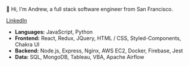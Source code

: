 👋 Hi, I'm Andrew, a full stack software engineer from San Francisco.

[LinkedIn](https://www.linkedin.com/in/andrewxlam/)
- <b>Languages:</b> JavaScript, Python
- <b>Frontend:</b> React, Redux, JQuery, HTML / CSS, Styled-Components, Chakra UI
- <b>Backend:</b> Node.js, Express, Nginx, AWS EC2, Docker, Firebase, Jest
- <b>Data:</b> SQL, MongoDB, Tableau, VBA, Apache Airflow
